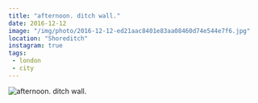 ```yaml
---
title: "afternoon. ditch wall."
date: 2016-12-12
image: "/img/photo/2016-12-12-ed21aac8401e83aa08460d74e544e7f6.jpg"
location: "Shoreditch"
instagram: true
tags:
 - london
 - city
---
```


![afternoon. ditch wall.](/img/photo/2016-12-12-ed21aac8401e83aa08460d74e544e7f6.jpg)
